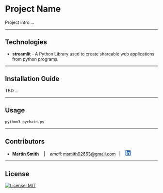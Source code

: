 # Project Name

Project intro ...

---

## Technologies

* **streamlit** - A Python Library used to create shareable web applications from python programs.


---

## Installation Guide

TBD ...

---

## Usage

```
python3 pychain.py
```

---

## Contributors

*  **Martin Smith** <span>&nbsp;&nbsp;</span> |
<span>&nbsp;&nbsp;</span> *email:* msmith92663@gmail.com <span>&nbsp;&nbsp;</span>|
<span>&nbsp;&nbsp;</span> [<img src="images/LI-In-Bug.png" alt="in" width="20"/>](https://www.linkedin.com/in/smithmartinp/)


---

## License

[![License: MIT](https://img.shields.io/badge/License-MIT-yellow.svg)](LICENSE)